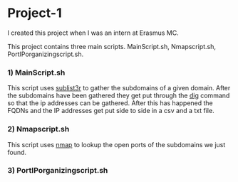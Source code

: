 # Project-1

I created this project when I was an intern at Erasmus MC.

This project contains three main scripts. MainScript.sh, Nmapscript.sh, PortIPorganizingscript.sh.

### 1) MainScript.sh

This script uses [sublist3r](https://github.com/aboul3la/Sublist3r) to gather the subdomains of a
given domain. After the subdomains have been gathered they get put through the
[dig](https://linux.die.net/man/1/dig) command so that the ip addresses can be gathered. After this
has happened the FQDNs and the IP addresses get put side to side in a csv and a txt file.

### 2) Nmapscript.sh

This script uses [nmap](https://github.com/nmap/nmap) to lookup the open ports of the subdomains we
just found.

### 3) PortIPorganizingscript.sh

